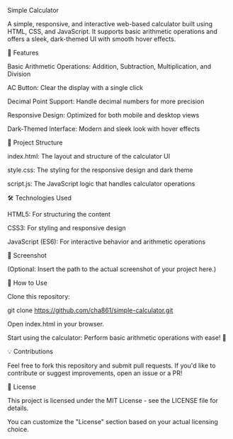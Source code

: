 Simple Calculator

A simple, responsive, and interactive web-based calculator built using HTML, CSS, and JavaScript. It supports basic arithmetic operations and offers a sleek, dark-themed UI with smooth hover effects.

🚀 Features

Basic Arithmetic Operations: Addition, Subtraction, Multiplication, and Division

AC Button: Clear the display with a single click

Decimal Point Support: Handle decimal numbers for more precision

Responsive Design: Optimized for both mobile and desktop views

Dark-Themed Interface: Modern and sleek look with hover effects

📂 Project Structure

index.html: The layout and structure of the calculator UI

style.css: The styling for the responsive design and dark theme

script.js: The JavaScript logic that handles calculator operations

🛠️ Technologies Used

HTML5: For structuring the content

CSS3: For styling and responsive design

JavaScript (ES6): For interactive behavior and arithmetic operations

📸 Screenshot


(Optional: Insert the path to the actual screenshot of your project here.)

📌 How to Use

Clone this repository:

git clone https://github.com/cha861/simple-calculator.git


Open index.html in your browser.

Start using the calculator: Perform basic arithmetic operations with ease! 🎉

💡 Contributions

Feel free to fork this repository and submit pull requests. If you'd like to contribute or suggest improvements, open an issue or a PR!

📄 License

This project is licensed under the MIT License - see the LICENSE
 file for details.

You can customize the "License" section based on your actual licensing choice.

